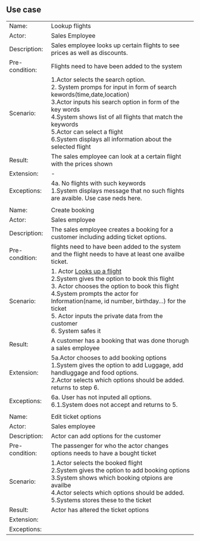 ## Use case

|   |   |
|---|---|
|Name:|Lookup flights|
|Actor:|Sales Employee|
|Description:|Sales employee looks up certain flights to see prices as well as discounts.|
|Pre-condition:|Flights need to have been added to the system|
|Scenario:|1.Actor selects the search option.<br>2. System promps for input in form of search kewords(time,date,location)<br>3.Actor inputs his search option in form of the key words<br>4.System shows list of all flights that match the keywords<br>5.Actor can select a flight<br>6.System displays all information about the selected flight|
|Result:|The sales employee can look at a certain flight with the prices shown|
|Extension:|-|
|Exceptions:|4a. No flights with such keywords<br>1.System displays message that no such flights are avaible. Use case neds here.|
|   |   |
|Name:|Create booking|
|Actor:|Sales employee|
|Description:|The sales employee creates a booking for a customer including adding ticket options.|
|Pre-condition:|flights need to have been added to the system and the flight needs to have at least one availbe ticket.|
|Scenario:|1. Actor <ins>Looks up a flight</ins><br>2.System gives the option to book this flight<br>3. Actor chooses the option to book this flight<br>4.System prompts the actor for Information(name, id number, birthday…) for the ticket<br>5. Actor inputs the private data from the customer<br>6. System safes it|
|Result:|A customer has a booking  that was done thorugh a sales employee|
|Extension:|5a.Actor chooses to add booking options<br>1.System gives the option to add Luggage, add handluggage and food options.<br>2.Actor selects which options should be added.<br>returns to step 6.|
|Exceptions:|6a. User has not inputed all options. <br>6.1.System does not accept and returns to 5.|
|   |   |
|Name:|Edit ticket options|
|Actor:|Sales employee|
|Description:|Actor can add options for the customer|
|Pre-condition:|The passenger for who the actor changes options needs to have a bought ticket|
|Scenario:|1.Actor selects the booked flight<br>2.System gives the option to add booking options<br>3.System shows which booking otpions are availbe<br>4.Actor selects which options should be added.<br>5.Systems stores these to the ticket|
|Result:|Actor has altered the ticket options|
|Extension:||
|Exceptions:||

